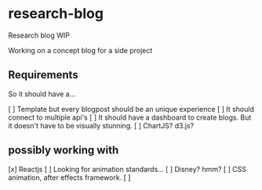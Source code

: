 # research-blog

Research blog WIP

Working on a concept blog for a side project

## Requirements

So it should have a...

[ ] Template but every blogpost should be an unique experience
[ ] It should connect to multiple api's
[ ] It should have a dashboard to create blogs. But it doesn't have to be visually stunning.
[ ] ChartJS? d3.js?

## possibly working with

[x] Reactjs
[ ] Looking for animation standards...
[ ] Disney? hmm?
[ ] CSS animation, after effects framework.
[ ]
